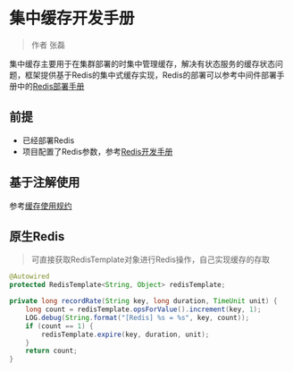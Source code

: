 # 集中缓存开发手册

> 作者 张磊

集中缓存主要用于在集群部署的时集中管理缓存，解决有状态服务的缓存状态问题，框架提供基于Redis的集中式缓存实现，Redis的部署可以参考中间件部署手册中的[Redis部署手册](../../middleware/Redis.md)

## 前提

* 已经部署Redis
* 项目配置了Redis参数，参考[Redis开发手册](../redis/README.md)

## 基于注解使用

参考[缓存使用规约](../coding/Cache.md)

## 原生Redis

> 可直接获取RedisTemplate对象进行Redis操作，自己实现缓存的存取

```java
@Autowired
protected RedisTemplate<String, Object> redisTemplate;

private long recordRate(String key, long duration, TimeUnit unit) {
    long count = redisTemplate.opsForValue().increment(key, 1);
    LOG.debug(String.format("[Redis] %s = %s", key, count));
    if (count == 1) {
        redisTemplate.expire(key, duration, unit);
    }
    return count;
}
```


